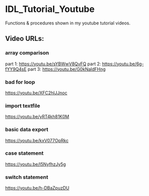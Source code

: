 # IDL_Tutorial_Youtube
Functions &amp; procedures shown in my youtube tutorial videos.

## Video URLs:

### array comparison
part 1: https://youtu.be/sYBWwV8QvFQ
part 2: https://youtu.be/6g-fYY9Q4sE
part 3: https://youtu.be/G0kNaldFHng

### bad for loop
https://youtu.be/XFC2hIJJnoc

### import textfile
https://youtu.be/yRT4kh81K0M

### basic data export
https://youtu.be/kxV077OpRkc

### case statement
https://youtu.be/I5NyfhzJy5g

### switch statement
https://youtu.be/h-DBaZpuzDU
